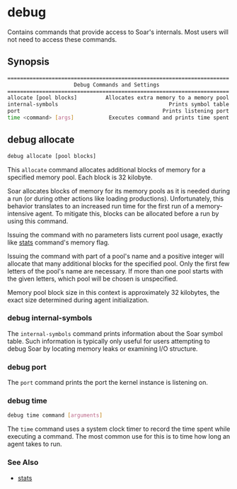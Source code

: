 # debug

Contains commands that provide access to Soar's internals. Most users will not
need to access these commands.

## Synopsis

```bash
======================================================================
                     Debug Commands and Settings
======================================================================
allocate [pool blocks]         Allocates extra memory to a memory pool
internal-symbols                                   Prints symbol table
port                                             Prints listening port
time <command> [args]           Executes command and prints time spent
```

## debug allocate

```bash
debug allocate [pool blocks]
```

This `allocate` command allocates additional blocks of memory for a specified
memory pool. Each block is 32 kilobyte.

Soar allocates blocks of memory for its memory pools as it is needed during a
run (or during other actions like loading productions). Unfortunately, this
behavior translates to an increased run time for the first run of a
memory-intensive agent. To mitigate this, blocks can be allocated before a run
by using this command.

Issuing the command with no parameters lists current pool usage, exactly like
[stats](./cmd_stats.md) command's memory flag.

Issuing the command with part of a pool's name and a positive integer will
allocate that many additional blocks for the specified pool. Only the first few
letters of the pool's name are necessary. If more than one pool starts with the
given letters, which pool will be chosen is unspecified.

Memory pool block size in this context is approximately 32 kilobytes, the exact
size determined during agent initialization.

### debug internal-symbols

The `internal-symbols` command prints information about the Soar symbol table.
Such information is typically only useful for users attempting to debug Soar by
locating memory leaks or examining I/O structure.

### debug port

The `port` command prints the port the kernel instance is listening on.

### debug time

```bash
debug time command [arguments]
```

The `time` command uses a system clock timer to record the time spent while
executing a command. The most common use for this is to time how long an agent
takes to run.

### See Also

-   [stats](./cmd_stats.md)
